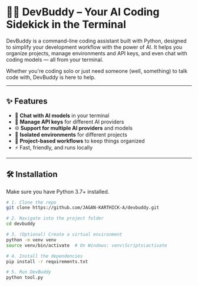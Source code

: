# 🧑‍💻 DevBuddy – Your AI Coding Sidekick in the Terminal

DevBuddy is a command-line coding assistant built with Python, designed to simplify your development workflow with the power of AI. It helps you organize projects, manage environments and API keys, and even chat with coding models — all from your terminal.

Whether you're coding solo or just need someone (well, something) to talk code with, DevBuddy is here to help.

---

## ✨ Features

- 💬 **Chat with AI models** in your terminal
- 🔑 **Manage API keys** for different AI providers
- 🌐 **Support for multiple AI providers** and models
- 🧪 **Isolated environments** for different projects
- 📁 **Project-based workflows** to keep things organized
- ⚡ Fast, friendly, and runs locally

---

## 🛠️ Installation

Make sure you have Python 3.7+ installed.

```bash
# 1. Clone the repo
git clone https://github.com/JAGAN-KARTHICK-A/devbuddy.git

# 2. Navigate into the project folder
cd devbuddy

# 3. (Optional) Create a virtual environment
python -m venv venv
source venv/bin/activate  # On Windows: venv\Scripts\activate

# 4. Install the dependencies
pip install -r requirements.txt

# 5. Run DevBuddy
python tool.py

